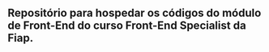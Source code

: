## Repositório para hospedar os códigos do módulo de Front-End do curso Front-End Specialist da Fiap.
